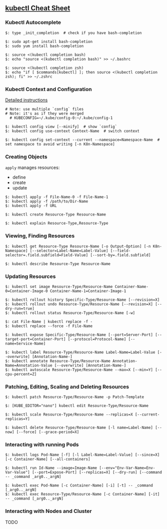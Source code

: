 ## [kubectl Cheat Sheet](https://kubernetes.io/docs/reference/kubectl/cheatsheet/)

### Kubectl Autocomplete

```
$: type _init_completion  # check if you have bash-completion

$: sudo apt-get install bash-completion
$: sudo yum install bash-completion
```

```
$: source <(kubectl completion bash)
$: echo "source <(kubectl completion bash)" >> ~/.bashrc
```

```
$: source <(kubectl completion zsh)
$: echo "if [ $commands[kubectl] ]; then source <(kubectl completion zsh); fi" >> ~/.zshrc
```

### Kubectl Context and Configuration

[Detailed instructions](../../../../Docs/Tasks/AccessAppsInCluster/ConfigureAccessToClusters)

```
# Note: use multiple `config` files
# Note: it's as if they were merged
  # KUBECONFIG=~/.kube/config-0:~/.kube/config-1

$: kubectl config view [--minify]  # show `config`
$: kubectl config use-context Context-Name  # switch context

$: kubectl config set-context --current --namespace=Namespace-Name  # set namespace to avoid writing [-n K8n-Namespace]
```

### Creating Objects

`apply` manages resources:
* define
* create
* update

```
$: kubectl apply -f File-Name-0 -f File-Name-1
$: kubectl apply -f /path/to/Dir-Name
$: kubectl apply -f URL

$: kubectl create Resource-Type Resource-Name

$: kubectl explain Resource-Type,Resource-Type
```

### Viewing, Finding Resources
```
$: kubectl get Resource-Type Resource-Name [-o Output-Option] [-n K8n-Namespace] [--selector=Label-Name=Label-Value] [--field-selector=.field.subfield=Field-Value] [--sort-by=.field.subfield]

$: kubectl describe Resource-Type Resource-Name
```

### Updating Resources

```
$: kubectl set image Resource-Type/Resource-Name Container-Name-0=Container-Image-0 Container-Name-1=Container-Image-1

$: kubectl rollout history Specific-Type/Resource-Name [--revision=X]
$: kubectl rollout undo Resource-Type/Resource-Name [--revision=X] [--dry-run=true]
$: kubectl rollout status Resource-Type/Resource-Name [-w]

$: cat File-Name | kubectl replace -f -
$: kubectl replace --force -f File-Name

$: kubectl expose Specific-Type/Resource-Name [--port=Server-Port] [--target-port=Container-Port] [--protocol=Protocol-Name] [--name=Service-Name]

$: kubectl label Resource-Type/Resource-Name Label-Name=Label-Value [--overwrite] [Annotation-Name-]
$: kubectl annotate Resource-Type/Resource-Name Annotation-Name=Annotation-Value [--overwrite] [Annotation-Name-]
$: kubectl autoscale Resource-Type/Resource-Name --max=X [--min=Y] [--cpu-percent=Z]
```

### Patching, Editing, Scaling and Deleting Resources

```
$: kubectl patch Resource-Type/Resource-Name -p Patch-Template

$: [KUBE_EDITOR="nano"] kubectl edit Resource-Type/Resource-Name

$: kubectl scale Resource-Type/Resource-Name --replicas=X [--current-replicas=Y]

$: kubectl delete Resource-Type/Resource-Name [-l name=Label-Name] [--now] [--force] [--grace-period=X]
```

### Interacting with running Pods

```
$: kubectl logs Pod-Name [-f] [-l Label-Name=Label-Value] [--since=X] [-c Container-Name] [--all-containers]

$: kubectl run Id-Name --image=Image-Name [--env="Env-Var-Name=Env-Var-Value"] [--port=Expose-Port] [--replicas=X] [--dry-run] [--command -- _command _arg0.._argN]

$: kubectl exec Pod-Name [-c Container-Name] [-i] [-t] -- _command [_arg0.._argN]
$: kubectl exec Resource-Type/Resource-Name [-c Container-Name] [-it] -- _command [_arg0.._argN]
```

### Interacting with Nodes and Cluster

TODO
